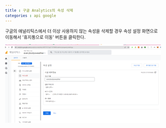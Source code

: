 ```yaml
---
title : 구글 Analytics의 속성 삭제
categories : api google
---
```



구글의 애널리틱스에서 더 이상 사용하지 않는 속성을 삭제할 경우 속성 설정 화면으로 이동해서 '휴지통으로 이동' 버튼을 클릭한다.


![구글 애널리틱스 속성 삭제](/assets/images/google/delete-analytics-property/01.png)






